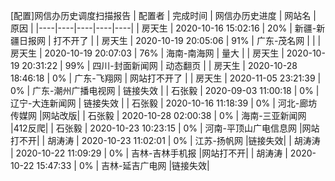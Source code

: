 [配置]网信办历史调度扫描报告
|	配置者	|	完成时间	|	网信办历史进度	|	网站名	|	原因	|
|----|----|----|----|----|
|	房天生	|	2020-10-16 15:02:16	|	 20%	|	新疆-新疆日报网	| 打不开了 |
|	房天生	|	2020-10-19 20:05:06	|	 91%	|	广东-茂名网	|		|
|	房天生	|	2020-10-19 20:07:03	|	 76%	|	海南-南海网	| 量大 |
|	房天生	|	2020-10-19 20:31:22	|	 99%	|	四川-封面新闻网	| 动态翻页 |
|	房天生	|	2020-10-28 18:46:18	|	  0%	|	广东-飞翔网	| 网站打不开了 |
|	房天生	|	2020-11-05 23:21:39	|	  0%	|	广东-潮州广播电视网	| 链接失效 |
|	石张毅	|	2020-09-03 11:00:18	|	  0%	|	辽宁-大连新闻网	|	链接失效	|
|	石张毅	|	2020-10-16 11:18:39	|	  0%	|	河北-廊坊传媒网	|网站改版|
|	石张毅	|	2020-10-28 02:00:38	|	  0%	|	海南-三亚新闻网	|412反爬|
|	石张毅	|	2020-10-23 10:23:15	|	  0%	|	河南-平顶山广电信息网	|网站打不开|
|	胡涛涛	|	2020-10-23 11:02:01	|	  0%	|	江苏-扬帆网	|链接失效|
|	胡涛涛	|	2020-10-22 11:09:29	|	  0%	|	吉林-吉林手机报	|网站打不开|
|	胡涛涛	|	2020-10-22 15:47:33	|	  0%	|	吉林-延吉广电网	|链接失效|


